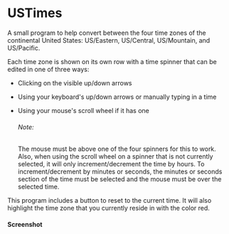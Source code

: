 USTimes
=======

A small program to help convert between the four time zones of the continental United States: US/Eastern, US/Central, US/Mountain, and US/Pacific.

Each time zone is shown on its own row with a time spinner that can be edited in one of three ways:
 * Clicking on the visible up/down arrows
 * Using your keyboard's up/down arrows or manually typing in a time
 * Using your mouse's scroll wheel if it has one
   
   ###### Note:
   The mouse must be above one of the four spinners for this to work. Also, when using the scroll wheel on a spinner that is not currently selected, it will only increment/decrement the time by hours. To increment/decrement by minutes or seconds, the minutes or seconds section of the time must be selected and the mouse must be over the selected time.

This program includes a button to reset to the current time. It will also highlight the time zone that you currently reside in with the color red.

#### Screenshot
